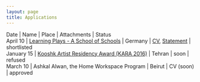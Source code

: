 ```yaml
---
layout: page
title: Applications
---
```

Date | Name | Place | Attachments | Status   
April 10 | [Learning Plays - A School of Schools](http://www.festivalimpulse.de/en/news/588/learning-plays) | Germany | [CV](/applications/Krasnaya_Shpana_CV.pdf), [Statement](/applications/Krasnaya_Shpana_Statment.pdf) | shortlisted   
January 15 | [Kooshk Artist Residency Award (KARA 2016)](http://kooshkresidency.com/awards/kooshk-artist-residency-award-kara-2016/) | Tehran | soon | refused   
March 10 | Ashkal Alwan, the Home Workspace Program | Beirut | CV (soon) | approved   
